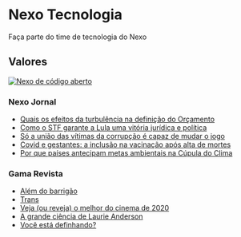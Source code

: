 # Nexo Tecnologia

Faça parte do time de tecnologia do Nexo


## Valores

[![Nexo de código aberto](https://i.ytimg.com/vi/rdpReYuxI5M/maxresdefault.jpg)](https://www.youtube.com/watch?v=rdpReYuxI5M&t=2s)

### Nexo Jornal

<!-- NEXO_LIST:START -->
- [Quais os efeitos da turbulência na definição do Orçamento](https://www.nexojornal.com.br/expresso/2021/04/23/Quais-os-efeitos-da-turbul%C3%AAncia-na-defini%C3%A7%C3%A3o-do-Or%C3%A7amento)
- [Como o STF garante a Lula uma vitória jurídica e política](https://www.nexojornal.com.br/expresso/2021/04/22/Como-o-STF-garante-a-Lula-uma-vit%C3%B3ria-jur%C3%ADdica-e-pol%C3%ADtica)
- [Só a união das vítimas da corrupção é capaz de mudar o jogo](https://www.nexojornal.com.br/colunistas/2021/S%C3%B3-a-uni%C3%A3o-das-v%C3%ADtimas-da-corrup%C3%A7%C3%A3o-%C3%A9-capaz-de-mudar-o-jogo)
- [Covid e gestantes: a inclusão na vacinação após alta de mortes](https://www.nexojornal.com.br/expresso/2021/04/22/Covid-e-gestantes-a-inclus%C3%A3o-na-vacina%C3%A7%C3%A3o-ap%C3%B3s-alta-de-mortes)
- [Por que países antecipam metas ambientais na Cúpula do Clima](https://www.nexojornal.com.br/expresso/2021/04/22/Por-que-pa%C3%ADses-antecipam-metas-ambientais-na-C%C3%BApula-do-Clima)
<!-- NEXO_LIST:END -->

### Gama Revista

<!-- GAMA_LIST:START -->
- [Além do barrigão](https://gamarevista.uol.com.br/estilo-de-vida/saude/alem-do-barrigao/)
- [Trans](https://gamarevista.uol.com.br/cultura/trecho-de-livro/trans/)
- [Veja (ou reveja) o melhor do cinema de 2020](https://gamarevista.uol.com.br/achamos-que-vale/assistir/veja-ou-reveja-o-melhor-do-cinema-de-2020/)
- [A grande ciência de Laurie Anderson](https://gamarevista.uol.com.br/achamos-que-vale/ouvir/a-grande-ciencia-de-laurie-anderson/)
- [Você está definhando?](https://gamarevista.uol.com.br/achamos-que-vale/ler/voce-esta-definhando/)
<!-- GAMA_LIST:END -->

